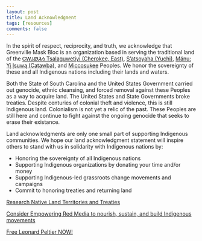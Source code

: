 ```yaml
---
layout: post
title: Land Acknowledgment
tags: [resources]
comments: false
---
```

 
In the spirit of respect, reciprocity, and truth, we acknowledge that Greenville Mask Bloc is an organization based in serving the traditional land of the [ᏣᎳᎫᏪᏘᏱ Tsalaguwetiyi (Cherokee, East)](https://ebci.com/), [S’atsoyaha (Yuchi)](https://www.srbeucheetribe.org/), [Mánu: Yį Įsuwą (Catawba)](https://catawbaindian.net/), and [Miccosukee](https://www.instagram.com/miccosukeetribeofindians/) Peoples. We honor the sovereignty of these and all Indigenous nations including their lands and waters.

Both the State of South Carolina and the United States Government carried out genocide, ethnic cleansing, and forced removal against these Peoples as a way to acquire land. The United States and State Governments broke treaties. Despite centuries of colonial theft and violence, this is still Indigenous land. Colonialism is not yet a relic of the past. These Peoples are still here and continue to fight against the ongoing genocide that seeks to erase their existance.

Land acknowledgments are only one small part of supporting Indigenous communities. We hope our land acknowledgment statement will inspire others to stand with us in solidarity with Indigenous nations by:
* Honoring the sovereignty of all Indigenous nations
* Supporting Indigenous organizations by donating your time and/or money
* Supporting Indigenous-led grassroots change movements and campaigns
* Commit to honoring treaties and returning land

[Research Native Land Territories and Treaties](https://native-land.ca/)

[Consider Empowering Red Media to nourish, sustain, and build Indigenous movements](https://redmedia.press/)

[Free Leonard Peltier NOW!](https://www.freeleonardpeltiernow.org/)
